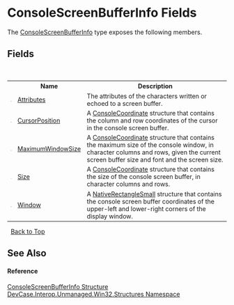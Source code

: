 # ConsoleScreenBufferInfo Fields
 

The <a href="T_DevCase_Interop_Unmanaged_Win32_Structures_ConsoleScreenBufferInfo">ConsoleScreenBufferInfo</a> type exposes the following members.


## Fields
&nbsp;<table><tr><th></th><th>Name</th><th>Description</th></tr><tr><td>![Public field](media/pubfield.gif "Public field")</td><td><a href="F_DevCase_Interop_Unmanaged_Win32_Structures_ConsoleScreenBufferInfo_Attributes">Attributes</a></td><td>
The attributes of the characters written or echoed to a screen buffer.</td></tr><tr><td>![Public field](media/pubfield.gif "Public field")</td><td><a href="F_DevCase_Interop_Unmanaged_Win32_Structures_ConsoleScreenBufferInfo_CursorPosition">CursorPosition</a></td><td>
A <a href="T_DevCase_Interop_Unmanaged_Win32_Structures_ConsoleCoordinate">ConsoleCoordinate</a> structure that contains the column and row coordinates of the cursor in the console screen buffer.</td></tr><tr><td>![Public field](media/pubfield.gif "Public field")</td><td><a href="F_DevCase_Interop_Unmanaged_Win32_Structures_ConsoleScreenBufferInfo_MaximumWindowSize">MaximumWindowSize</a></td><td>
A <a href="T_DevCase_Interop_Unmanaged_Win32_Structures_ConsoleCoordinate">ConsoleCoordinate</a> structure that contains the maximum size of the console window, in character columns and rows, given the current screen buffer size and font and the screen size.</td></tr><tr><td>![Public field](media/pubfield.gif "Public field")</td><td><a href="F_DevCase_Interop_Unmanaged_Win32_Structures_ConsoleScreenBufferInfo_Size">Size</a></td><td>
A <a href="T_DevCase_Interop_Unmanaged_Win32_Structures_ConsoleCoordinate">ConsoleCoordinate</a> structure that contains the size of the console screen buffer, in character columns and rows.</td></tr><tr><td>![Public field](media/pubfield.gif "Public field")</td><td><a href="F_DevCase_Interop_Unmanaged_Win32_Structures_ConsoleScreenBufferInfo_Window">Window</a></td><td>
A <a href="T_DevCase_Interop_Unmanaged_Win32_Structures_NativeRectangleSmall">NativeRectangleSmall</a> structure that contains the console screen buffer coordinates of the upper-left and lower-right corners of the display window.</td></tr></table>&nbsp;
<a href="#consolescreenbufferinfo-fields">Back to Top</a>

## See Also


#### Reference
<a href="T_DevCase_Interop_Unmanaged_Win32_Structures_ConsoleScreenBufferInfo">ConsoleScreenBufferInfo Structure</a><br /><a href="N_DevCase_Interop_Unmanaged_Win32_Structures">DevCase.Interop.Unmanaged.Win32.Structures Namespace</a><br />